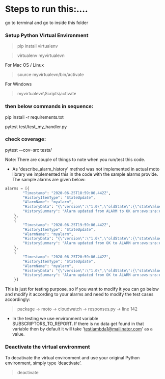 # Steps to run this:....

go to terminal and go to inside this folder

### Setup Python Virtual Environment
> pip install virtualenv

> virtualenv myvirtualevn

For Mac OS / Linux
> source myvirtualevn/bin/activate

For Windows
> myvirtualevn\Scripts\activate


### then below commands in sequence:
pip install -r requirements.txt

pytest test/test_my_handler.py

### check coverage:
pytest --cov=src tests/

Note: There are couple of things to note when you run/test this code.

- As 'describe_alarm_history' method was not implemented in actual moto library
we implemented this in the code with the sample alarms provide.
The sample alarms are given below:
```python
alarms = [{
        "Timestamp": "2020-06-25T18:59:06.442Z",
        "HistoryItemType": "StateUpdate",
        "AlarmName": "myalarm",
        "HistoryData": "{\"version\":\"1.0\",\"oldState\":{\"stateValue\":\"ALARM\",\"stateReason\":\"testing purposes\"},\"newState\":{\"stateValue\":\"OK\",\"stateReason\":\"Threshold Crossed: 2 datapoints were not greater than the threshold (70.0). The most recent datapoints: [38.958, 40.292].\",\"stateReasonData\":{\"version\":\"1.0\",\"queryDate\":\"2014-04-09T18:59:06.419+0000\",\"startDate\":\"2014-04-09T18:44:00.000+0000\",\"statistic\":\"Average\",\"period\":300,\"recentDatapoints\":[38.958,40.292],\"threshold\":70.0}}}",
        "HistorySummary": "Alarm updated from ALARM to OK arn:aws:sns:us-east-1:123456789012:my-topic"
    },
    {
        "Timestamp": "2020-06-25T19:59:06.442Z",
        "HistoryItemType": "StateUpdate",
        "AlarmName": "myalarm",
        "HistoryData": "{\"version\":\"1.0\",\"oldState\":{\"stateValue\":\"OK\",\"stateReason\":\"Threshold Crossed: 2 datapoints were not greater than the threshold (70.0). The most recent datapoints: [38.839999999999996, 39.714].\",\"stateReasonData\":{\"version\":\"1.0\",\"queryDate\":\"2014-03-11T22:45:41.569+0000\",\"startDate\":\"2014-03-11T22:30:00.000+0000\",\"statistic\":\"Average\",\"period\":300,\"recentDatapoints\":[38.839999999999996,39.714],\"threshold\":70.0}},\"newState\":{\"stateValue\":\"ALARM\",\"stateReason\":\"testing purposes\"}}",
        "HistorySummary": "Alarm updated from OK to ALARM arn:aws:sns:us-east-1:123456789012:my-topic"
    },
    {
        "Timestamp": "2020-06-25T20:59:06.442Z",
        "HistoryItemType": "StateUpdate",
        "AlarmName": "myalarm",
        "HistoryData": "{\"version\":\"1.0\",\"oldState\":{\"stateValue\":\"OK\",\"stateReason\":\"Threshold Crossed: 2 datapoints were not greater than the threshold (70.0). The most recent datapoints: [38.839999999999996, 39.714].\",\"stateReasonData\":{\"version\":\"1.0\",\"queryDate\":\"2014-03-11T22:45:41.569+0000\",\"startDate\":\"2014-03-11T22:30:00.000+0000\",\"statistic\":\"Average\",\"period\":300,\"recentDatapoints\":[38.839999999999996,39.714],\"threshold\":70.0}},\"newState\":{\"stateValue\":\"ALARM\",\"stateReason\":\"testing purposes\"}}",
        "HistorySummary": "Alarm updated from OK to ALARM arn:aws:sns:us-east-1:123456789012:my-topic"
    }]
```

This is just for testing purpose, so if you want to modify it you can go below
and modify it according to your alarms and need to modify the test cases accordingly:
> package -> moto -> cloudwatch -> responses.py -> line 142

- In the testing we use environment variable SUBSCRIPTORS_TO_REPORT.
If there is no data get found in that variable then by default it will take 'testlambda1@mailinator.com' as a value.


### Deactivate the virtual environment
To decativate the virtual environment and use your original Python environment, simply type ‘deactivate’.
> deactivate
